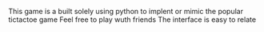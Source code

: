This game is a built solely using python to implent or mimic the popular tictactoe game
Feel free to play wuth friends
The interface is easy to relate
